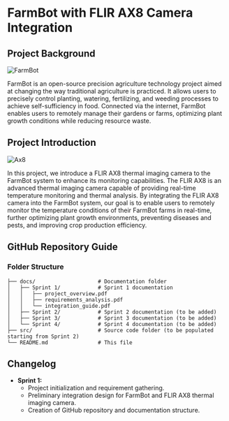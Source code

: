 # FarmBot with FLIR AX8 Camera Integration

## Project Background

![FarmBot](https://farm.bot/cdn/shop/files/DSC00260_2400x_87666fa7-02d0-41eb-9a12-0cc5938f39be_1200x600_crop_center.jpg?v=1600237043)

FarmBot is an open-source precision agriculture technology project aimed at changing the way traditional agriculture is practiced. 
It allows users to precisely control planting, watering, fertilizing, and weeding processes to achieve self-sufficiency in food.
 Connected via the internet, FarmBot enables users to remotely manage their gardens or farms, optimizing plant growth conditions while reducing resource waste.

## Project Introduction

![Ax8](https://neroteam.com/blog/pages/flir-ax8-vulnerability-report/flir-1.jpg?m=1673082924)

In this project, we introduce a FLIR AX8 thermal imaging camera to the FarmBot system to enhance its monitoring capabilities. 
The FLIR AX8 is an advanced thermal imaging camera capable of providing real-time temperature monitoring and thermal analysis. 
By integrating the FLIR AX8 camera into the FarmBot system, our goal is to enable users to remotely monitor the temperature conditions of their FarmBot farms in real-time, further optimizing plant growth environments, preventing diseases and pests, and improving crop production efficiency.

## GitHub Repository Guide

### Folder Structure


```plaintext
├── docs/                    # Documentation folder
│   ├── Sprint 1/            # Sprint 1 documentation
│   │   ├── project_overview.pdf
│   │   ├── requirements_analysis.pdf
│   │   └── integration_guide.pdf
│   ├── Sprint 2/            # Sprint 2 documentation (to be added)
│   ├── Sprint 3/            # Sprint 3 documentation (to be added)
│   └── Sprint 4/            # Sprint 4 documentation (to be added)
├── src/                     # Source code folder (to be populated starting from Sprint 2)
└── README.md                # This file
```
## Changelog

- **Sprint 1:**
  - Project initialization and requirement gathering.
  - Preliminary integration design for FarmBot and FLIR AX8 thermal imaging camera.
  - Creation of GitHub repository and documentation structure.



